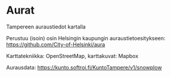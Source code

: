 # Aurat

Tampereen auraustiedot kartalla
 
Perustuu (isoin) osin Helsingin kaupungin auraustietoesitykseen:
https://github.com/City-of-Helsinki/aura
 
Karttatekniikka: OpenStreetMap, karttakuvat: Mapbox

Aurausdata: https://kunto.softroi.fi/KuntoTampere/v1/snowplow
